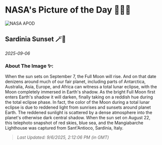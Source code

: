 
# NASA's Picture of the Day 🧑‍🚀💫

  ![NASA APOD](https://apod.nasa.gov/apod/image/2509/MangiabarcheTramonto.jpg)
  
  ## Sardinia Sunset 🪄🌌
  
  _2025-09-06_
  
  ### About The Image ✨: 
  
  When the sun sets on September 7, the Full Moon will rise. And on that date denizens around much of our fair planet, including parts of Antarctica, Australia, Asia, Europe, and Africa can witness a total lunar eclipse, with the Moon completely immersed in Earth's shadow. As the bright Full Moon first enters Earth's shadow it will darken, finally taking on a reddish hue during the total eclipse phase. In fact, the color of the Moon during a total lunar eclipse is due to reddened light from sunrises and sunsets around planet Earth. The reddened sunlight is scattered by a dense atmosphere into the planet's otherwise dark central shadow. When the sun set on August 22, this telephoto snapshot of red skies, blue sea, and the Mangiabarche Lighthouse was captured from Sant'Antioco, Sardinia, Italy.
  
  
  
  > _Last Updated: 9/6/2025, 2:12:06 PM (in GMT)_
  